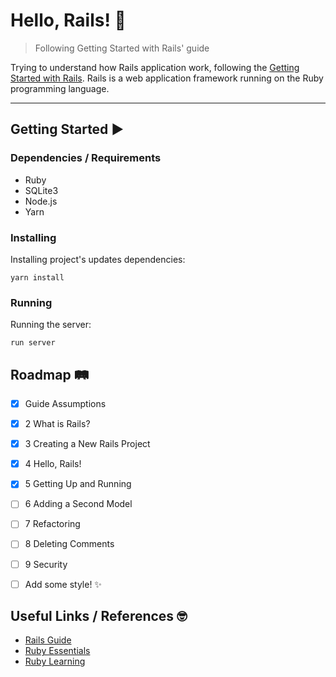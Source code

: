 # Hello, Rails! 👋

> Following Getting Started with Rails' guide

Trying to understand how Rails application work, following the [Getting Started with Rails](https://guides.rubyonrails.org/getting_started.html).
Rails is a web application framework running on the Ruby programming language.

***

## Getting Started ▶️

### Dependencies / Requirements
- Ruby
- SQLite3
- Node.js
- Yarn

### Installing 

Installing project's updates dependencies:

	yarn install

### Running

Running the server:

	run server


## Roadmap 🛤
- [x] Guide Assumptions
- [x] 2 What is Rails?
- [x] 3 Creating a New Rails Project
- [x] 4 Hello, Rails!
- [x] 5 Getting Up and Running
- [ ] 6 Adding a Second Model
- [ ] 7 Refactoring
- [ ] 8 Deleting Comments
- [ ] 9 Security
- [ ] Add some style! ✨


## Useful Links / References 🤓
- [Rails Guide](https://guides.rubyonrails.org/getting_started.html)
- [Ruby Essentials](https://www.techotopia.com/index.php/Ruby_Essentials)
- [Ruby Learning](http://rubylearning.com/satishtalim/tutorial.html)

